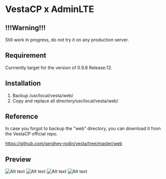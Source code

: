 # VestaCP x AdminLTE

## !!!Warning!!!
Still work in progress, do not try it on any production server.

## Requirement
Currrently target for the version of	0.9.8 Release:12.

## Installation
1. Backup /usr/local/vesta/web/
1. Copy and replace all directory/usr/local/vesta/web/


## Reference
In case you forgot to backup the "web" directory, you can download it from the VestaCP official repo.

https://github.com/serghey-rodin/vesta/tree/master/web

## Preview

![Alt text](https://louislam.net/blog/wp-content/uploads/2015/03/n01692.png)
![Alt text](https://louislam.net/blog/wp-content/uploads/2015/03/n01695.png)
![Alt text](https://louislam.net/blog/wp-content/uploads/2015/03/n01694.png)
![Alt text](https://louislam.net/blog/wp-content/uploads/2015/03/n01693.png)
